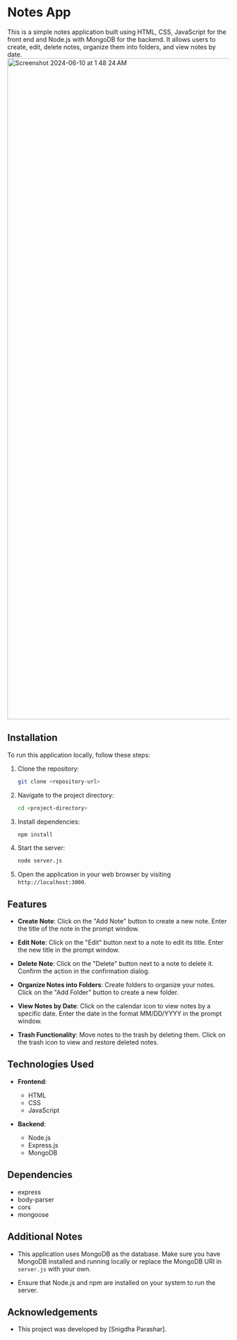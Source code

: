 # Notes App

This is a simple notes application built using HTML, CSS, JavaScript for the front end and Node.js with MongoDB for the backend. It allows users to create, edit, delete notes, organize them into folders, and view notes by date.
<img width="1496" alt="Screenshot 2024-06-10 at 1 48 24 AM" src="https://github.com/snigdha510/NOTES_APP/assets/100710845/68f2001c-24e8-4e40-a76b-12bac1d84d80">



## Installation

To run this application locally, follow these steps:

1. Clone the repository:
   ```bash
   git clone <repository-url>
   ```

2. Navigate to the project directory:
   ```bash
   cd <project-directory>
   ```

3. Install dependencies:
   ```bash
   npm install
   ```

4. Start the server:
   ```bash
   node server.js
   ```

5. Open the application in your web browser by visiting `http://localhost:3000`.

## Features

- **Create Note**: Click on the "Add Note" button to create a new note. Enter the title of the note in the prompt window.

- **Edit Note**: Click on the "Edit" button next to a note to edit its title. Enter the new title in the prompt window.

- **Delete Note**: Click on the "Delete" button next to a note to delete it. Confirm the action in the confirmation dialog.

- **Organize Notes into Folders**: Create folders to organize your notes. Click on the "Add Folder" button to create a new folder.

- **View Notes by Date**: Click on the calendar icon to view notes by a specific date. Enter the date in the format MM/DD/YYYY in the prompt window.

- **Trash Functionality**: Move notes to the trash by deleting them. Click on the trash icon to view and restore deleted notes.

## Technologies Used

- **Frontend**:
  - HTML
  - CSS
  - JavaScript

- **Backend**:
  - Node.js
  - Express.js
  - MongoDB

## Dependencies

- express
- body-parser
- cors
- mongoose

## Additional Notes

- This application uses MongoDB as the database. Make sure you have MongoDB installed and running locally or replace the MongoDB URI in `server.js` with your own.

- Ensure that Node.js and npm are installed on your system to run the server.

## Acknowledgements

- This project was developed by [Snigdha Parashar].
